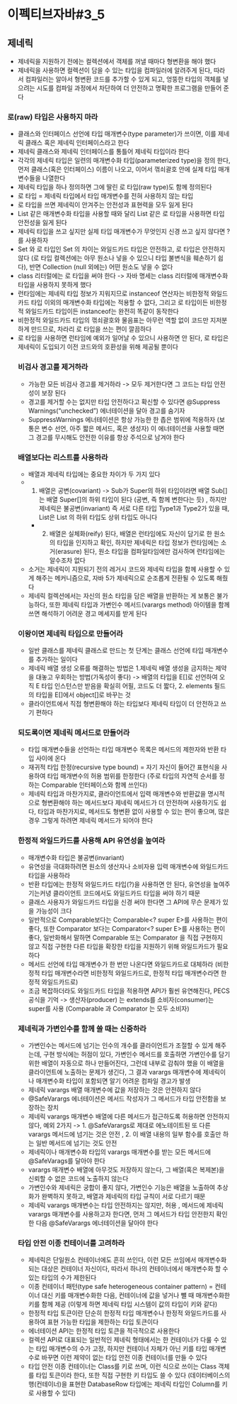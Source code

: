 # 이펙티브자바#3_5
## 제네릭
* 제네릭을 지원하기 전에는 컬렉션에서 객체를 꺼낼 때마다 형변환을 해야 했다
* 제네릭을 사용하면 컬렉션이 담을 수 있는 타입을 컴파일러에 알려주게 된다, 따라서 컴파일러는 알아서 형변환 코드를 추가할 수 있게 되고, 엉뚱한 타입의 객체를 넣으려는 시도를 컴파일 과정에서 차단하여 더 안전하고 명확한 프로그램을 만들어 준다

### 로(raw) 타입은 사용하지 마라
* 클래스와 인터페이스 선언에 타입 매개변수(type parameter)가 쓰이면, 이를 제네릭 클래스 혹은 제네릭 인터페이스라고 한다
* 제네릭 클래스와 제네릭 인터페이스를 통틀어 제네릭 타입이라 한다
* 각각의 제네릭 타입은 일련의 매개변수화 타입(parameterized type)을 정의 한다, 먼저 클래스(혹은 인터페이스) 이름이 나오고, 이어서 꺾쇠괄호 안에 실제 타입 매개변수들을 나열한다
* 제네릭 타입을 하나 정의하면 그에 딸린 로 타입(raw type)도 함께 정의된다
* 로 타입 = 제네릭 타입에서 타입 매개변수를 전혀 사용하지 않는 타입
* 로 타입을 쓰면 제네릭이 안겨주는 안전성과 표현력을 모두 잃게 된다
* List<Object> 같은 매개변수화 타입을 사용할 때와 달리 List 같은 로 타입을 사용하면 타입 안전성을 잃게 된다
* 제네릭 타입을 쓰고 싶지만 실제 타입 매개변수가 무엇인지 신경 쓰고 싶지 않다면 ? 를 사용하자
* Set<?> 와 로 타입인 Set 의 차이는 와일드카드 타입은 안전하고, 로 타입은 안전하지 않다 (로 타입 컬렉션에는 아무 원소나 넣을 수 있으니 타입 불변식을 훼손하기 쉽다), 반면 Collection<?> (null 외에는) 어떤 원소도 넣을 수 없다
* class 리터럴에는 로 타입을 써야 한다 -> 자바 명세는 class 리터럴에 매개변수화 타입을 사용하지 못하게 했다
* 런타임에는 제네릭 타입 정보가 지워지므로 instanceof 연산자는 비한정적 와일드카드 타입 이외의 매개변수화 타입에는 적용할 수 없다, 그리고 로 타입이든 비한정적 와일드카드 타입이든 instanceof는 완전히 똑같이 동작한다
* 비한정적 와일드카드 타입의 꺾쇠괄호와 물음표는 아무런 역할 없이 코드만 지저분하게 만드므로, 차라리 로 타입을 쓰는 편이 깔끔하다
* 로 타입을 사용하면 런타임에 예외가 일어날 수 있으니 사용하면 안 된다, 로 타입은 제네릭이 도입되기 이전 코드와의 호환성을 위해 제공될 뿐이다

### 비검사 경고를 제거하라
* 가능한 모든 비검사 경고를 제거하라 -> 모두 제거한다면 그 코드는 타입 안전성이 보장 된다
* 경고를 제거할 수는 없지만 타입 안전하다고 확신할 수 있다면 @Suppress Warnings(“unchecked”) 에너테이션을 달아 경고를 숨기자
* SuppressWarnings 에너테이션은 항상 가능한 한 좁은 범위에 적용하자 (보통은 변수 선언, 아주 짧은 메서드, 혹은 생성자) 이 에너테이션을 사용할 때면 그 경고를 무시해도 안전한 이유를 항상 주석으로 남겨야 한다

### 배열보다는 리스트를 사용하라
* 배열과 제네릭 타입에는 중요한 차이가 두 가지 있다 
* 1. 배열은 공변(covariant) -> Sub가 Super의 하위 타입이라면 배열 Sub[]는 배열 Super[]의 하위 타입이 된다 (공변, 즉 함께 변한다는 듯) , 하지만 제네릭은 불공변(invariant) 즉 서로 다른 타입 Type1과 Type2가 있을 때, List<Type1>은 List<Type2> 의 하위 타입도 상위 타입도 아니다
	* 2. 배열은 실체화(reify) 된다, 배열은 런타임에도 자신이 담기로 한 원소의 타입을 인지하고 확인, 하지만 제네릭은 타입 정보가 런타임에는 소거(erasure) 된다, 원소 타입을 컴파일타임에만 검사하며 런타임에는 알수조차 없다
* 소거는 제네릭이 지원되기 전의 레거시 코드와 제네릭 타입을 함께 사용할 수 있게 해주는  메커니즘으로, 자바 5가 제네릭으로 순조롭게 전환될 수 있도록 해줬다
* 제네릭 컬렉션에서는 자신의 원소 타입을 담은 배열을 반환하는 게 보통은 불가능하다, 또한 제네릭 타입과 가변인수 메서드(varargs method) 아이템을 함께 쓰면 해석하기 어려운 경고 메세지를 받게 된다

### 이왕이면 제네릭 타입으로 만들어라
* 일반 클래스를 제네릭 클래스로 만드는 첫 단계는 클래스 선언에 타입 매개변수를 추가하는 일이다
* 제네릭 배열 생성 오류를 해결하는 방법은 1.제네릭 배열 생성을 금지하는 제약을 대놓고 우회하는 방법(가독성이 좋다) -> 배열의 타입을 E[]로 선언하여 오직 E 타입 인스턴스만 받음을 확실히 어필, 코드도 더 짧다, 2. elements 필드의 타입을 E[]에서 object[]로 바꾸는 것
* 클라이언트에서 직접 형변환해야 하는 타입보다 제네릭 타입이 더 안전하고 쓰기 편하다

### 되도록이면 제네릭 메서드로 만들어라
* 타입 매개변수들을 선언하는 타입 매개변수 목록은 메서드의 제한자와 반환 타입 사이에 온다
* 재귀적 타입 한정(recursive type bound) = 자기 자신이 들어간 표현식을 사용하여 타입 매개변수의 허용 범위를 한정한다 (주로 타입의 자연적 순서를 정하는 Comparable 인터페이스와 함께 쓰인다)
* 제네릭 타입과 마찬가지로, 클라이언트에서 입력 매개변수와 반환값을 명시적으로 형변환해야 하는 메서드보다 제네릭 메서드가 더 안전하며 사용하기도 쉽다, 타입과 마찬가지로, 메서드도 형변환 없이 사용할 수 있는 편이 좋으며, 많은 경우 그렇게 하려면 제네릭 메서드가 되어야 한다

### 한정적 와일드카드를 사용해 API 유연성을 높여라
* 매개변수화 타입은 불공변(invariant)
* 유연성을 극대화하려면 원소의 생산자나 소비자용 입력 매개변수에 와일드카드 타입을 사용하라
* 반환 타입에는 한정적 와일드카드 타입(?)을 사용하면 안 된다, 유연성을 높여주기는커녕 클라이언트 코드에서도 와일드카드 타입을 써야 하기 때문
* 클래스 사용자가 와일드카드 타입을 신경 써야 한다면 그 API에 무슨 문제가 있을 가능성이 크다
* 일반적으로 Comparable<E>보다는 Comparable<? super E>를 사용하는 편이 좋다, 또한 Comparator<E> 보다는 Comparator<? super E>를 사용하는 편이 좋다, 일반화해서 말하면 Comparable 또는 Comparator 을 직접 구현하지 않고 직접 구현한 다른 타입을 확장한 타입을 지원하기 위해 와일드카드가 필요하다
* 메서드 선언에 타입 매개변수가 한 번만 나온다면 와일드카드로 대체하라 (비한정적 타입 매개변수라면 비한정적 와일드카드로, 한정적 타입 매개변수라면 한정적 와일드카드로)
* 조금 복잡하더라도 와일드카드 타입을 적용하면 API가 훨씬 유연해진다, PECS 공식을 기억 -> 생산자(producer) 는 extends를 소비자(consumer)는 super를 사용 (Comparable 과 Comparator 는 모두 소비자)

### 제네릭과 가변인수를 함께 쓸 때는 신중하라
* 가변인수는 메서드에 넘기는 인수의 개수를 클라이언트가 조절할 수 있게 해주는데, 구현 방식에는 허점이 있다, 가변인수 메서드를 호출하면 가변인수를 담기 위한 배열이 자동으로 하나 만들어진다, 그런데 내부로 감춰야 했을 이 배열을 클라이언트에 노출하는 문제가 생긴다, 그 결과 varargs 매개변수에 제네릭이나 매개변수화 타입이 포함되면 알기 어려운 컴파일 경고가 발생
* 제네릭 varargs 배열 매개변수에 값을 저장하는 것은 안전하지 않다
* @SafeVarargs 에너테이션은 메서드 작성자가 그 메서드가 타입 안전함을 보장하는 장치
* 제네릭 varargs 매개변수 배열에 다른 메서드가 접근하도록 허용하면 안전하지 않다, 예외 2가지 -> 1. @SafeVarargs로 제대로 에노테이트된 또 다른 varargs 메서드에 넘기는 것은 안전 , 2. 이 배열 내용의 일부 함수를 호출만 하는 일반 메서드에 넘기는 것도 안전
* 제네릭이나 매개변수화 타입의 varargs 매개변수를 받는 모든 메서드에 @SafeVarags를 달아야 한다
* varargs 매개변수 배열에 아무것도 저장하지 않는다, 그 배열(혹은 복제본)을 신뢰할 수 없은 코드에 노출하지 않는다
* 가변인수와 제네릭은 궁합이 좋지 않다, 가변인수 기능은 배열을 노출하여 추상화가 완벽하지 못하고, 배열과 제네릭의 타입 규칙이 서로 다르기 때문
* 제네릭 varargs 매개변수는 타입 안전하지는 않지만, 허용 , 메서드에 제네릭 varargs 매개변수를 사용하고자 한다면, 먼저 그 메서드가 타입 안전한지 확인한 다음 @SafeVarargs 에너테이션을 달아야 한다

### 타입 안전 이종 컨테이너를 고려하라
* 제네릭은 단일원소 컨테이너에도 흔히 쓰인다, 이런 모든 쓰임에서 매개변수화 되는 대상은 컨테이너 자신이다, 따라서 하나의 컨테이너에서 매개변수화 할 수 있는 타입의 수가 제한된다
* 이종 컨테이너 패턴(type safe heterogeneous container pattern) = 컨테이너 대신 키를 매개변수화한 다음, 컨테이너에 값을 넣거나 뺄 때 매개변수화한 키를 함께 제공 (이렇게 하면 제네릭 타입 시스템이 값의 타입이 키와 같다)
* 한정적 타입 토큰이란 단순히 한정적 타입 매개변수나 한정적 와일드카드를 사용하여 표현 가능한 타입을 제한하는 타입 토큰이다
* 에너테이션 API는 한정적 타입 토큰을 적극적으로 사용한다
* 컬렉션 API로 대표되는 일반적인 제네릭 형태에서는 한 컨테이너가 다룰 수 있는 타입 매개변수의 수가 고정, 하지만 컨테이너 자체가 아닌 키를 타입 매개변수로 바꾸면 이런 제약이 없는 타입 안전 이종 컨테이너를 만들 수 있다
* 타입 안전 이종 컨테이너는 Class를 키로 쓰며, 이런 식으로 쓰이는 Class 객체를 타입 토큰이라 한다, 또한 직접 구현한 키 타입도 쓸 수 있다 (데이터베이스의 행(컨테이너)을 표현한 DatabaseRow 타입에는 제네릭 타입인 Column<t>를 키로 사용할 수 있다)